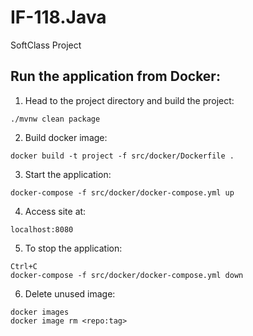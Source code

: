 # IF-118.Java
SoftClass Project

## Run the application from Docker:
1. Head to the project directory and build the project:
```
./mvnw clean package
```
2. Build docker image:
```
docker build -t project -f src/docker/Dockerfile .
```
3. Start the application:
```
docker-compose -f src/docker/docker-compose.yml up
```
4. Access site at: 
```
localhost:8080
```
5. To stop the application:
```
Ctrl+C
docker-compose -f src/docker/docker-compose.yml down
```
6. Delete unused image:
```
docker images
docker image rm <repo:tag>
```
